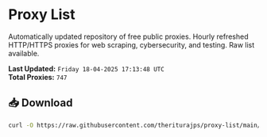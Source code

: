 # Proxy List

Automatically updated repository of free public proxies. Hourly refreshed HTTP/HTTPS proxies for web scraping, cybersecurity, and testing. Raw list available.

**Last Updated:** `Friday 18-04-2025 17:13:48 UTC`  
**Total Proxies:** `747`

## 📥 Download
```bash
curl -O https://raw.githubusercontent.com/theriturajps/proxy-list/main/proxies.txt
